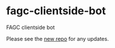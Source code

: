 # fagc-clientside-bot
FAGC clientside bot

Please see the [new repo](https://github.com/FactorioAntigrief/FactorioAntigrief) for any updates.
